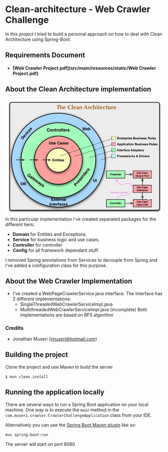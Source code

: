 # Clean-architecture - Web Crawler Challenge
In this project I tried to build a personal approach on how to deal with Clean Architecture using Spring-Boot.
## Requirements Document

* #### [Web Crawler Project.pdf](src/main/resources/static/Web Crawler Project.pdf)

## About the Clean Architecture implementation

![My Image](src/main/resources/static/img.png)
In this particular implementation I've created separated packages for the different tiers:
- **Domain** for Entities and Exceptions.
- **Service** for business logic and use cases.
- **Controller** for controller
- **Config** for all framework dependant stuff.

I removed Spring annotations from Services to decouple from Spring and I've added a configuration class for this purpose.

## About the Web Crawler Implementation

- I've created a WebPageCrawlerService.java interface. The interface has 2 different implementations:
  - SingleThreadedWebCrawlerServiceImpl.java
  - MultithreadedWebCrawlerServiceImpl.java (incomplete)
  Both implementations are based on  BFS algorithm


### Credits
* Jonathan Museri (jmuseri@hotmail.com)

## Building the project

Clone the project and use Maven to build the server

	$ mvn clean install

## Running the application locally

There are several ways to run a Spring Boot application on your local machine. One way is to execute the `main` method in the `com.museri.crawler.CrawlerChallengeApplication` class from your IDE.

Alternatively you can use the [Spring Boot Maven plugin](https://docs.spring.io/spring-boot/docs/current/reference/html/build-tool-plugins-maven-plugin.html) like so:

```shell
mvn spring-boot:run
```
The server will start on port 8080
	